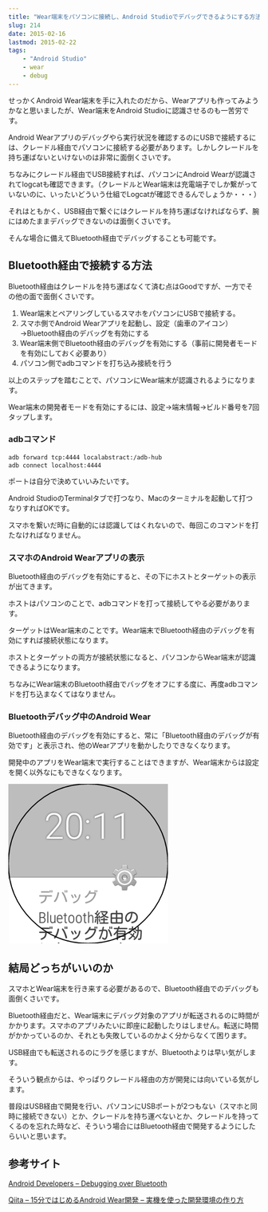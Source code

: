 ```yaml
---
title: "Wear端末をパソコンに接続し、Android Studioでデバッグできるようにする方法"
slug: 214
date: 2015-02-16
lastmod: 2015-02-22
tags:
    - "Android Studio"
    - wear
    - debug
---
```


せっかくAndroid Wear端末を手に入れたのだから、Wearアプリも作ってみようかなと思いましたが、Wear端末をAndroid Studioに認識させるのも一苦労です。

Android Wearアプリのデバッグやら実行状況を確認するのにUSBで接続するには、クレードル経由でパソコンに接続する必要があります。しかしクレードルを持ち運ばないといけないのは非常に面倒くさいです。

ちなみにクレードル経由でUSB接続すれば、パソコンにAndroid Wearが認識されてlogcatも確認できます。（クレードルとWear端末は充電端子でしか繋がっていないのに、いったいどういう仕組でLogcatが確認できるんでしょうか・・・）

それはともかく、USB経由で繋ぐにはクレードルを持ち運ばなければならず、腕にはめたままデバッグできないのは面倒くさいです。

そんな場合に備えてBluetooth経由でデバッグすることも可能です。


## Bluetooth経由で接続する方法


Bluetooth経由はクレードルを持ち運ばなくて済む点はGoodですが、一方でその他の面で面倒くさいです。

<ol>
<li>Wear端末とペアリングしているスマホをパソコンにUSBで接続する。</li>
<li>スマホ側でAndroid Wearアプリを起動し、設定（歯車のアイコン）→Bluetooth経由のデバッグを有効にする</li>
<li>Wear端末側でBluetooth経由のデバッグを有効にする（事前に開発者モードを有効にしておく必要あり）</li>
<li>パソコン側でadbコマンドを打ち込み接続を行う</li>
</ol>
以上のステップを踏むことで、パソコンにWear端末が認識されるようになります。

Wear端末の開発者モードを有効にするには、設定→端末情報→ビルド番号を7回タップします。


### adbコマンド



```
adb forward tcp:4444 localabstract:/adb-hub
adb connect localhost:4444
```

ポートは自分で決めていいみたいです。

Android StudioのTerminalタブで打つなり、Macのターミナルを起動して打つなりすればOKです。

スマホを繋いだ時に自動的には認識してはくれないので、毎回このコマンドを打たなければなりません。


### スマホのAndroid Wearアプリの表示


Bluetooth経由のデバッグを有効にすると、その下にホストとターゲットの表示が出てきます。

ホストはパソコンのことで、adbコマンドを打って接続してやる必要があります。

ターゲットはWear端末のことです。Wear端末でBluetooth経由のデバッグを有効にすれば接続状態になります。

ホストとターゲットの両方が接続状態になると、パソコンからWear端末が認識できるようになります。

ちなみにWear端末のBluetooth経由でバッグをオフにする度に、再度adbコマンドを打ち込まなくてはなりません。


### Bluetoothデバッグ中のAndroid Wear


Bluetooth経由のデバッグを有効にすると、常に「Bluetooth経由のデバッグが有効です」と表示され、他のWearアプリを動かしたりできなくなります。

開発中のアプリをWear端末で実行することはできますが、Wear端末からは設定を開く以外なにもできなくなります。

![Bluetooth経由のデバッグが有効と常に表示される](228f3157e0f74039fca0073d8f730e59.png)


## 結局どっちがいいのか


スマホとWear端末を行き来する必要があるので、Bluetooth経由でのデバッグも面倒くさいです。

Bluetooth経由だと、Wear端末にデバッグ対象のアプリが転送されるのに時間がかかります。スマホのアプリみたいに即座に起動したりはしません。転送に時間がかかっているのか、それとも失敗しているのかよく分からなくて困ります。

USB経由でも転送されるのにラグを感じますが、Bluetoothよりは早い気がします。

そういう観点からは、やっぱりクレードル経由の方が開発には向いている気がします。

普段はUSB経由で開発を行い、パソコンにUSBポートが2つもない（スマホと同時に接続できない）とか、クレードルを持ち運べないとか、クレードルを持ってくるのを忘れた時など、そういう場合にはBluetooth経由で開発するようにしたらいいと思います。


## 参考サイト


<a href="https://developer.android.com/training/wearables/apps/bt-debugging.html">Android Developers &#8211; Debugging over Bluetooth</a>

<a href="http://qiita.com/tnj/items/83c41872125f01588068">Qiita &#8211; 15分ではじめるAndroid Wear開発 &#8211; 実機を使った開発環境の作り方</a>


  